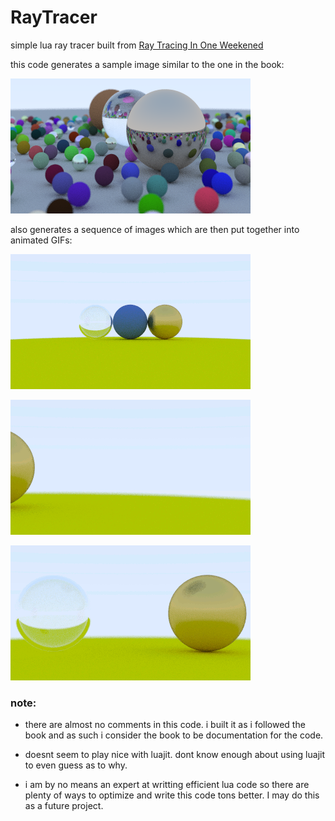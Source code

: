 # RayTracer
simple lua ray tracer built from [Ray Tracing In One Weekened](https://raytracing.github.io/)

this code generates a sample image similar to the one in the book:

  ![screenshot1](/pics/sample.png)
  
  
  
also generates a sequence of images which are then put together into animated GIFs:

![screenshot1](/pics/flyin.gif)

![screenshot1](/pics/pan.gif)

![screenshot1](/pics/drop.gif)
    
    
    
### note:
  * there are almost no comments in this code. i built it as i followed the book and as such i consider the book to be documentation for the code.
  
  * doesnt seem to play nice with luajit. dont know enough about using luajit to even guess as to why. 
  
  * i am by no means an expert at writting efficient lua code so there are plenty of ways to optimize and write this code tons better. I may do this as a future project. 



